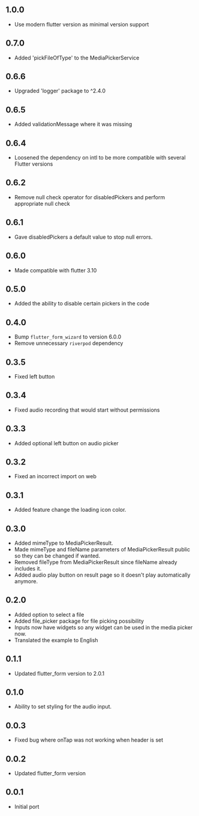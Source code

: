 ## 1.0.0

- Use modern flutter version as minimal version support

## 0.7.0

- Added 'pickFileOfType' to the MediaPickerService

## 0.6.6

- Upgraded 'logger' package to ^2.4.0

## 0.6.5

- Added validationMessage where it was missing

## 0.6.4

- Loosened the dependency on intl to be more compatible with several Flutter versions

## 0.6.2

- Remove null check operator for disabledPickers and perform appropriate null check

## 0.6.1

- Gave disabledPickers a default value to stop null errors.

## 0.6.0

- Made compatible with flutter 3.10

## 0.5.0

- Added the ability to disable certain pickers in the code

## 0.4.0

- Bump `flutter_form_wizard` to version 6.0.0
- Remove unnecessary `riverpod` dependency

## 0.3.5

- Fixed left button

## 0.3.4

- Fixed audio recording that would start without permissions

## 0.3.3

- Added optional left button on audio picker

## 0.3.2

- Fixed an incorrect import on web

## 0.3.1

- Added feature change the loading icon color.

## 0.3.0

- Added mimeType to MediaPickerResult.
- Made mimeType and fileName parameters of MediaPickerResult public so they can be changed if wanted.
- Removed fileType from MediaPickerResult since fileName already includes it.
- Added audio play button on result page so it doesn't play automatically anymore.

## 0.2.0

- Added option to select a file
- Added file_picker package for file picking possibility
- Inputs now have widgets so any widget can be used in the media picker now.
- Translated the example to English

## 0.1.1

- Updated flutter_form version to 2.0.1

## 0.1.0

- Ability to set styling for the audio input.

## 0.0.3

- Fixed bug where onTap was not working when header is set

## 0.0.2

- Updated flutter_form version

## 0.0.1

- Initial port
